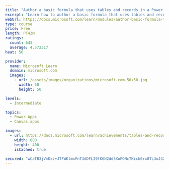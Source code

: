 ```yaml
---
title: "Author a basic formula that uses tables and records in a Power Apps canvas app"
excerpt: "Learn how to author a basic formula that uses tables and records in a Power Apps canvas app."
webUrl: https://docs.microsoft.com/learn/modules/author-basic-formula-tables-records-powerapps/
type: course
price: Free
length: PT43M
ratings:
  count: 643
  average: 4.572317
heat: 50

provider:
  name: Microsoft Learn
  domain: microsoft.com
  images:
    - url: /assets/images/organizations/microsoft.com-50x50.jpg
      width: 50
      height: 50

levels:
  - Intermediate

topics:
  - Power Apps
  - Canvas apps

images:
  - url: https://docs.microsoft.com/learn/achievements/tables-and-records-social.png
    width: 800
    height: 400
    isCached: true

secured: "wCaTB3jVmKxz+JTFWKtmxFnT3dDFLI9fKGN2ddSXoPONcTKicb0rx8TL3oJ32yXCRqvUCQl0nWsp0yjrsRgqAHUo6kVCQyRvQNjJADIC6tV1229BFcD+FJFtWBj4jLCROFOxQE7moN9GByAuJeH2VLG0nYK8Py0nwJDZ+e1xZyUzNl1hoBsCqZxqeiGGUNwmLIKJa6b/r7TJpyU+khsqXUj1KjcpsdoTp/Otbnof3yFyPnUWMNwUZQre950W7cNzupN1DNoToS9cXhzzdUPfHGlR3EuBNFf3d8ohtmbjhyww05Uxe+9XW/XkdCDnguwvra+2cfSMEXPA6Cwo4jdoFYGHYinBElfpIPX+jz5E0pij4Ru4bw++gAeKGkvN6/x67BMFykWjohA/Zi4PYkWuQzAzddFAl2P6Vch9NJs6lQQ=;OpRYvQS53Zg6DIIowJfykQ=="
---
```


